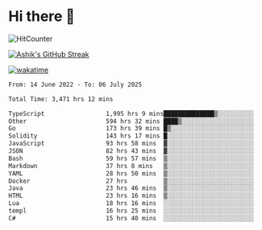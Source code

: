# Hi there 👋

![HitCounter](https://hits.seeyoufarm.com/api/count/incr/badge.svg?url=https%3A%2F%2Fgithub.com%2Fashrhmn1212%2Fhit-counter)

<!-- ![Contribution Graph](https://github-readme-activity-graph.cyclic.app/graph?username=ashrhmn) -->


<!-- [![Top Langs](https://github-readme-stats.vercel.app/api/top-langs/?username=ashrhmn&layout=compact&theme=synthwave&langs_count=10&card_width=445)](https://github.com/anuraghazra/github-readme-stats) -->

[![Ashik's GitHub Streak](https://github-readme-streak-stats.herokuapp.com/?user=ashrhmn&theme=blood&fire=DD7F1C&background=151515&dates=9f9f9f&border=DD2727)](https://git.io/streak-stats)

<!-- ![Ashik's GitHub stats](https://github-readme-stats.vercel.app/api/?username=ashrhmn&show_icons=true&title_color=fff&icon_color=79ff97&text_color=9f9f9f&bg_color=151515) -->

[![wakatime](https://wakatime.com/badge/user/3df86613-ba63-4631-8e65-0ff18e7becad.svg)](https://wakatime.com/@3df86613-ba63-4631-8e65-0ff18e7becad)

<!--START_SECTION:waka-->

```txt
From: 14 June 2022 - To: 06 July 2025

Total Time: 3,471 hrs 12 mins

TypeScript                 1,995 hrs 9 mins██████████████▒░░░░░░░░░░   57.48 %
Other                      594 hrs 32 mins ████▒░░░░░░░░░░░░░░░░░░░░   17.13 %
Go                         173 hrs 39 mins █▒░░░░░░░░░░░░░░░░░░░░░░░   05.00 %
Solidity                   143 hrs 17 mins █░░░░░░░░░░░░░░░░░░░░░░░░   04.13 %
JavaScript                 93 hrs 58 mins  ▓░░░░░░░░░░░░░░░░░░░░░░░░   02.71 %
JSON                       82 hrs 43 mins  ▓░░░░░░░░░░░░░░░░░░░░░░░░   02.38 %
Bash                       59 hrs 57 mins  ▒░░░░░░░░░░░░░░░░░░░░░░░░   01.73 %
Markdown                   37 hrs 8 mins   ▒░░░░░░░░░░░░░░░░░░░░░░░░   01.07 %
YAML                       28 hrs 50 mins  ▒░░░░░░░░░░░░░░░░░░░░░░░░   00.83 %
Docker                     27 hrs          ▒░░░░░░░░░░░░░░░░░░░░░░░░   00.78 %
Java                       23 hrs 46 mins  ▒░░░░░░░░░░░░░░░░░░░░░░░░   00.69 %
HTML                       23 hrs 16 mins  ▒░░░░░░░░░░░░░░░░░░░░░░░░   00.67 %
Lua                        18 hrs 16 mins  ░░░░░░░░░░░░░░░░░░░░░░░░░   00.53 %
templ                      16 hrs 25 mins  ░░░░░░░░░░░░░░░░░░░░░░░░░   00.47 %
C#                         15 hrs 40 mins  ░░░░░░░░░░░░░░░░░░░░░░░░░   00.45 %
```

<!--END_SECTION:waka-->


<!--### Most Used Languages 
<img src="https://wakatime.com/share/@ashrhmn/24ecb986-5bf8-4607-af7f-0aab08908d8c.png" />

### Favourite Tools
<img src="https://wakatime.com/share/@ashrhmn/f4e08015-f3bc-460a-9228-95a3ba11c604.png" />-->
